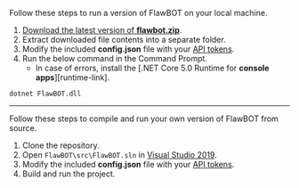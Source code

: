 Follow these steps to run a version of FlawBOT on your local machine.

1. [Download the latest version of **flawbot.zip**][release-link].
2. Extract downloaded file contents into a separate folder.
3. Modify the included **config.json** file with your [API tokens][tokens-link].
4. Run the below command in the Command Prompt.
   * In case of errors, install the [.NET Core 5.0 Runtime for **console apps**][runtime-link].
```
dotnet FlawBOT.dll
```
---

Follow these steps to compile and run your own version of FlawBOT from source.

1. Clone the repository.
2. Open `FlawBOT\src\FlawBOT.sln` in [Visual Studio 2019][vs-link].
3. Modify the included **config.json** file with your [API tokens][tokens-link].
4. Build and run the project.

<!-- MARKDOWN LINKS -->
[release-link]: https://github.com/CriticalFlaw/FlawBOT/releases/latest
[tokens-link]: https://www.flawbot.criticalflaw.ca/tokens/
[vs-link]: https://visualstudio.microsoft.com/downloads/